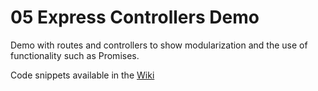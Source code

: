 # 05 Express Controllers Demo

Demo with routes and controllers to show modularization and the use of functionality such as Promises.

Code snippets available in the [Wiki](https://github.com/mustbebuilt/05-express-controllers-demo/wiki/Code-snippets-for-the-controller-controller.js-file])
